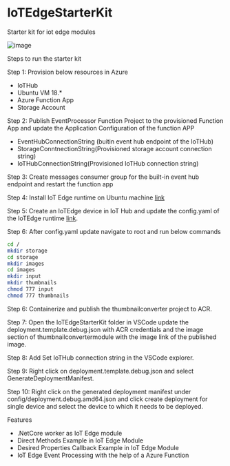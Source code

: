 # IoTEdgeStarterKit
Starter kit for iot edge modules

![image](https://user-images.githubusercontent.com/14832274/113845894-96ceaf80-97b3-11eb-8521-9a1fe8407d88.png)

Steps to run the starter kit

Step 1: Provision below resources in Azure
  - IoTHub
  - Ubuntu VM 18.*
  - Azure Function App
  - Storage Account

Step 2: Publish EventProcessor Function Project to the provisioned Function App and update the Application Configuration of the function APP
  - EventHubConnectionString (buitin event hub endpoint of the IoTHub)
  - StorageConntnectionString(Provisioned storage account connection string)
  - IoTHubConnectionString(Provisioned IoTHub connection string)

Step 3: Create messages consumer group for the built-in event hub endpoint and restart the function app

Step 4: Install IoT Edge runtime on Ubuntu machine [link](https://docs.microsoft.com/en-us/azure/iot-edge/how-to-install-iot-edge?view=iotedge-2018-06)

Step 5: Create an IoTEdge device in IoT Hub and update the config.yaml of the IoTEdge runtime [link](https://docs.microsoft.com/en-us/azure/iot-edge/how-to-register-device?view=iotedge-2018-06&tabs=azure-portal).

Step 6: After config.yaml update navigate to root and run below commands
```bash
cd /
mkdir storage
cd storage
mkdir images
cd images
mkdir input
mkdir thumbnails
chmod 777 input
chmod 777 thumbnails
```

Step 6: Containerize and publish the thumbnailconverter project to ACR.

Step 7: Open the IoTEdgeStarterKit folder in VSCode update the deployment.template.debug.json with ACR credentials and the image section of thumbnailconvertermodule with the image link of the published image.

Step 8: Add Set IoTHub connection string in the VSCode explorer.

Step 9: Right click on deployment.template.debug.json and select GenerateDeploymentManifest.

Step 10: Right click on the generated deployment manifest under config/deployment.debug.amd64.json and click create deployment for single device and select the device to which it needs to be deployed.

Features
- .NetCore worker as IoT Edge module
- Direct Methods Example in IoT Edge Module
- Desired Properties Callback Example in IoT Edge Module
- IoT Edge Event Processing with the help of a Azure Function

